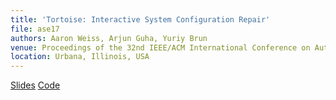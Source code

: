 ```yaml
---
title: 'Tortoise: Interactive System Configuration Repair'
file: ase17
authors: Aaron Weiss, Arjun Guha, Yuriy Brun
venue: Proceedings of the 32nd IEEE/ACM International Conference on Automated Software Engineering (ASE '17)
location: Urbana, Illinois, USA
---
```


[Slides](./pubs/ase17-slides.pdf)
[Code](https://github.com/plasma-umass/Tortoise)

